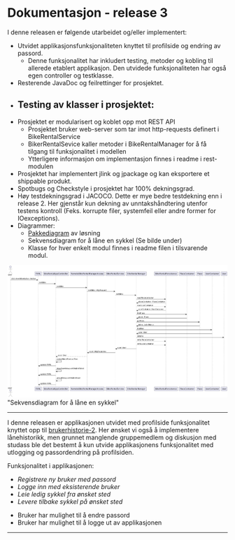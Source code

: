 
# Dokumentasjon - release 3

I denne releasen er følgende utarbeidet og/eller implementert:
- Utvidet applikasjonsfunksjonaliteten knyttet til profilside og endring av passord.
  -  Denne funksjonalitet har inkludert testing, metoder og kobling til allerede etablert applikasjon. Den utvidede funksjonaliteten har også egen controller og testklasse.
- Resterende JavaDoc og feilrettinger for prosjektet.
- Testing av klasser i prosjektet:
    - 
- Prosjektet er modularisert og koblet opp mot REST API
  - Prosjektet bruker web-server som tar imot http-requests definert i BikeRentalService
  - BikerRentalSevice kaller metoder i BikeRentalManager for å få tilgang til funksjonalitet i modellen
  - Ytterligere informasjon om implementasjon finnes i readme i rest-modulen
- Prosjektet har implementert jlink og jpackage og kan eksportere et shippable produkt.
-  Spotbugs og Checkstyle i prosjektet har 100% dekningsgrad.
-  Høy testdekningsgrad i JACOCO. Dette er mye bedre testdekning enn i release 2. Her gjenstår kun dekning av unntakshåndtering utenfor testens kontroll (Feks. korrupte filer, systemfeil eller andre former for IOexceptions).
- Diagrammer:
  - [Pakkediagram](../../2247/skjermbilder/PakkeDiagram.png) av løsning
  - Sekvensdiagram for å låne en sykkel (Se bilde under)
  - Klasse for hver enkelt modul finnes i readme filen i tilsvarende modul.

![alt text](sequenceDiagram.png) "Sekvensdiagram for å låne en sykkel"


---

I denne releasen er applikasjonen utvidet med profilside funksjonalitet knyttet opp til [brukerhistorie-2](../../2247/readme.md#brukerhistorie-2). Her ønsket vi også å implementere lånehistorikk, men grunnet manglende gruppemedlem og diskusjon med studass ble det bestemt å kun utvide applikasjonens funksjonalitet med utlogging og passordendring på profilsiden.


Funksjonalitet i applikasjonen:
- *Registrere ny bruker med passord*
- *Logge inn med eksisterende bruker*
- *Leie ledig sykkel fra ønsket sted*
- *Levere tilbake sykkel på ønsket sted*
+ Bruker har mulighet til å endre passord
+ Bruker har mulighet til å logge ut av applikasjonen

---